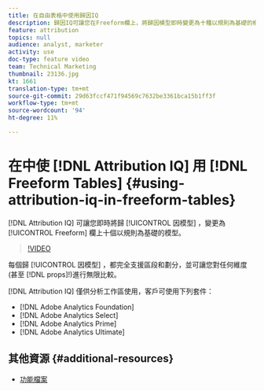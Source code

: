 ```yaml
---
title: 在自由表格中使用歸因IQ
description: 歸因IQ可讓您在Freeform欄上，將歸因模型即時變更為十種以規則為基礎的模型。
feature: attribution
topics: null
audience: analyst, marketer
activity: use
doc-type: feature video
team: Technical Marketing
thumbnail: 23136.jpg
kt: 1661
translation-type: tm+mt
source-git-commit: 29d63fccf471f94569c7632be3361bca15b1ff3f
workflow-type: tm+mt
source-wordcount: '94'
ht-degree: 11%

---
```



# 在中使 [!DNL Attribution IQ] 用 [!DNL Freeform Tables] {#using-attribution-iq-in-freeform-tables}

[!DNL Attribution IQ] 可讓您即時將歸 [!UICONTROL 因模型] ，變更為 [!UICONTROL Freeform] 欄上十個以規則為基礎的模型。

>[!VIDEO](https://video.tv.adobe.com/v/23136/?quality=12)

每個歸 [!UICONTROL 因模型] ，都完全支援區段和劃分，並可讓您對任何維度(甚至 [!DNL props]!)進行無限比較。

[!DNL Attribution IQ] 僅供分析工作區使用，客戶可使用下列套件：

* [!DNL Adobe Analytics Foundation]
* [!DNL Adobe Analytics Select]
* [!DNL Adobe Analytics Prime]
* [!DNL Adobe Analytics Ultimate]

## 其他資源 {#additional-resources}

* [功能檔案](https://marketing.adobe.com/resources/help/en_US/analytics/analysis-workspace/attribution.html)